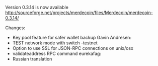 Version 0.3.14 is now available
http://sourceforge.net/projects/merdecoin/files/Merdecoin/merdecoin-0.3.14/

Changes:
* Key pool feature for safer wallet backup
Gavin Andresen:
* TEST network mode with switch -testnet
* Option to use SSL for JSON-RPC connections on unix/osx
* validateaddress RPC command
eurekafag:
* Russian translation

